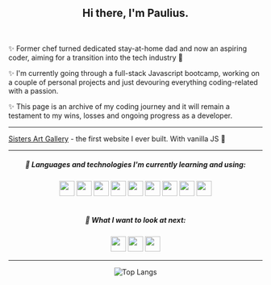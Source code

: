 <h2 align="center">
Hi there, I'm Paulius.
</h2>
<br />
<div>
  
✨ Former chef turned dedicated stay-at-home dad and now an aspiring coder, aiming for a transition into the tech industry :raised_hands:

✨ I'm currently going through a full-stack Javascript bootcamp, working on a couple of personal projects and just devouring everything coding-related with a passion.

✨ This page is an archive of my coding journey and it will remain a testament to my wins, losses and ongoing progress as a developer.
</div>

<hr/>
  
[Sisters Art Gallery](https://sistersartgallery.netlify.app/) - the first website I ever built. With vanilla JS 🤡


---

<div align="center">
  
##### 🌱 Languages and technologies I'm currently learning and using:

<img src="https://img.shields.io/badge/-HTML-000?&logo=HTML5" height="30">
<img src="https://img.shields.io/badge/-CSS-000?&logo=CSS3" height="30">
<img src="https://img.shields.io/badge/-JavaScript-000?&logo=JavaScript" height="30">
<img src="https://img.shields.io/badge/-TypeScript-000?&logo=TypeScript" height="30">
<img src="https://img.shields.io/badge/-Node.js-000?&logo=Node.js" height="30">
<img src="https://img.shields.io/badge/-React-000?&logo=React" height="30">
<img src="https://img.shields.io/badge/-MongoDB-000?&logo=MongoDB" height="30">
<img src="https://img.shields.io/badge/-Firestore-000?&logo=Firebase" height="30">
<img src="https://img.shields.io/badge/-Git-000?&logo=Git" height="30">
<br />
<br />

##### :telescope: What I want to look at next:

<img src="https://img.shields.io/badge/-Docker-000?&logo=Docker" height="30">
<img src="https://img.shields.io/badge/-htmx-000?&logo=htmx" height="30">
<img src="https://img.shields.io/badge/-Next.js-000?&logo=Next.js" height="30">

</div>

  ---
  
<div align="center">

![Top Langs](https://github-readme-stats.vercel.app/api/top-langs/?username=pauliusgin&exclude_repo=pauliusgin,HTML,JavaScript,TypeScript,react-shop.react-shop-backend&layout=compact&hide_border=true&bg_color=0D1117&title_color=ffffff&text_color=ffffff)
  
</div>
